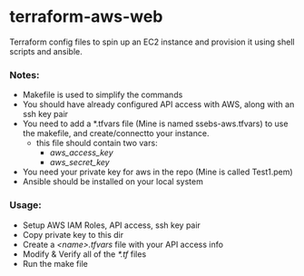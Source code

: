# terraform-aws-web

Terraform config files to spin up an EC2 instance and provision it using shell scripts and ansible.

### Notes:
- Makefile is used to simplify the commands
- You should have already configured API access with AWS, along with an ssh key pair
- You need to add a \*.tfvars file (Mine is named ssebs-aws.tfvars) to use the makefile, and create/connectto your instance.
    - this file should contain two vars:
        - *aws_access_key*
        - *aws_secret_key*
- You need your private key for aws in the repo (Mine is called Test1.pem)
- Ansible should be installed on your local system

### Usage:
- Setup AWS IAM Roles, API access, ssh key pair
- Copy private key to this dir
- Create a *\<name\>.tfvars* file with your API access info
- Modify & Verify all of the *\*.tf* files
- Run the make file

